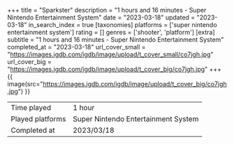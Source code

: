 +++
title = "Sparkster"
description = "1 hours and 16 minutes - Super Nintendo Entertainment System"
date = "2023-03-18"
updated = "2023-03-18"
in_search_index = true
[taxonomies]
platforms = ['super nintendo entertainment system']
rating = []
genres = ['shooter', 'platform']
[extra]
subtitle = "1 hours and 16 minutes - Super Nintendo Entertainment System"
completed_at = "2023-03-18"
url_cover_small = "https://images.igdb.com/igdb/image/upload/t_cover_small/co7jgh.jpg"
url_cover_big = "https://images.igdb.com/igdb/image/upload/t_cover_big/co7jgh.jpg"
+++
{{ image(src="https://images.igdb.com/igdb/image/upload/t_cover_big/co7jgh.jpg") }}

|              |            |
| ------------ | ---------- |
| Time played  | 1 hour |
| Played platforms    | Super Nintendo Entertainment System |
| Completed at | 2023/03/18 |


